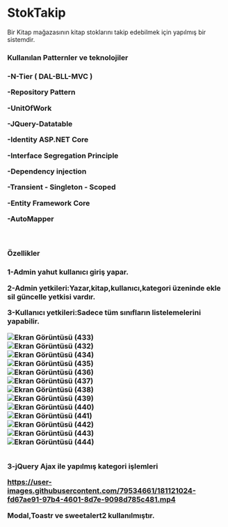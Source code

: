 # StokTakip
Bir Kitap mağazasının kitap stoklarını takip edebilmek için yapılmış bir sistemdir.
<h3>Kullanılan Patternler ve teknolojiler<H3/>
<p>-N-Tier ( DAL-BLL-MVC )<p/>
<p>-Repository Pattern  <p/>
<p>-UnitOfWork  <p/>
<p>-JQuery-Datatable  <p/>
<p>-Identity ASP.NET Core  <p/>
<p>-Interface Segregation Principle <p/>
<p>-Dependency injection <p/>
<p>-Transient - Singleton - Scoped<p/>
<p>-Entity Framework Core <p/>
<p>-AutoMapper <p/>
<br/>
<h3>Özellikler<h3/>
<p>1-Admin yahut kullanıcı giriş yapar.<p/>
<p>2-Admin yetkileri:Yazar,kitap,kullanıcı,kategori üzeninde ekle sil güncelle yetkisi vardır.  <p/>
<p>3-Kullanıcı yetkileri:Sadece tüm sınıfların listelemelerini yapabilir.<p/>


![Ekran Görüntüsü (433)](https://user-images.githubusercontent.com/79534661/180771987-30522bd7-0589-40eb-b961-d6cc969d6bac.png)
<br/>
![Ekran Görüntüsü (432)](https://user-images.githubusercontent.com/79534661/180772025-20c90114-1edd-4563-8f7f-92272065766e.png)
<br/>
![Ekran Görüntüsü (434)](https://user-images.githubusercontent.com/79534661/180772090-d180e658-4ecb-4a5b-8451-f273587826b0.png)
<br/>
![Ekran Görüntüsü (435)](https://user-images.githubusercontent.com/79534661/180772107-ef4a49c2-af5c-4368-9a6d-eefbbcf7fda9.png)
<br/>
![Ekran Görüntüsü (436)](https://user-images.githubusercontent.com/79534661/180772121-f69b64b9-6d00-4e0b-9e68-efa7d551998c.png)
<br/>
![Ekran Görüntüsü (437)](https://user-images.githubusercontent.com/79534661/180772131-1425a6ce-bbc8-46ad-b783-2740234c7042.png)
<br/>
![Ekran Görüntüsü (438)](https://user-images.githubusercontent.com/79534661/180772140-ba128fc5-392c-4015-bea3-b041b83fff9b.png)
<br/>
![Ekran Görüntüsü (439)](https://user-images.githubusercontent.com/79534661/180772158-448c22e2-58d6-426d-b489-f142ee40cca1.png)
<br/>
![Ekran Görüntüsü (440)](https://user-images.githubusercontent.com/79534661/180772187-ea90b450-7761-44da-8fa4-2f7fbbc920e7.png)
<br/>
![Ekran Görüntüsü (441)](https://user-images.githubusercontent.com/79534661/180772210-85f557fc-60ae-4201-8a8c-28b3e47f0448.png)
<br/>
![Ekran Görüntüsü (442)](https://user-images.githubusercontent.com/79534661/180772225-48af29b9-6763-4593-8aa7-178bc49d1b28.png)
<br/>
![Ekran Görüntüsü (443)](https://user-images.githubusercontent.com/79534661/180772242-fb866930-cc94-40e6-aa0f-569feb78418b.png)
<br/>
![Ekran Görüntüsü (444)](https://user-images.githubusercontent.com/79534661/180772255-42934ea8-0de3-49a4-8fcf-74fef98426d1.png)
<br/>
<br/>

<p>3-jQuery Ajax ile yapılmış kategori işlemleri<p/>



https://user-images.githubusercontent.com/79534661/181121024-fd67ae91-97b4-4601-8d7e-9098d785c481.mp4
<p>Modal,Toastr ve sweetalert2 kullanılmıştır.<p/>

